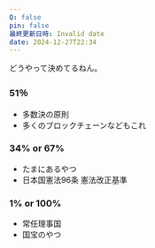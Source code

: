```yaml
---
Q: false
pin: false
最終更新日時: Invalid date
date: 2024-12-27T22:34
---
```

  

どうやって決めてるねん。

  

  

### 51％

- 多数決の原則
- 多くのブロックチェーンなどもこれ

  

### 34% or 67%

- たまにあるやつ
- 日本国憲法96条 憲法改正基準

  

### 1% or 100%

- 常任理事国
- 国宝のやつ
